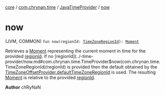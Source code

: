 [core](../../index.md) / [com.chrynan.time](../index.md) / [JavaTimeProvider](index.md) / [now](./now.md)

# now

(JVM, COMMON) `fun now(regionId: `[`TimeZoneRegionId`](../-time-zone-region-id/index.md)`): `[`Moment`](../-moment/index.md)

Retrieves a [Moment](../-moment/index.md) representing the current moment in time for the provided [regionId](../-time-provider/now.md#com.chrynan.time.TimeProvider$now(com.chrynan.time.TimeZoneRegionId)/regionId). If no [regionId](../-time-provider/now.md#com.chrynan.time.TimeProvider$now(com.chrynan.time.TimeZoneRegionId)/regionId) is
provided then the default obtained by the [TimeZoneOffsetProvider.defaultTimeZoneRegionId](../-time-zone-offset-provider/default-time-zone-region-id.md) is used. The
resulting [Moment](../-moment/index.md) is relative to the provided [regionId](../-time-provider/now.md#com.chrynan.time.TimeProvider$now(com.chrynan.time.TimeZoneRegionId)/regionId).

**Author**
chRyNaN

